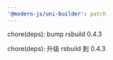 ```yaml
---
'@modern-js/uni-builder': patch
---
```


chore(deps): bump rsbuild 0.4.3

chore(deps): 升级 rsbuild 到 0.4.3
